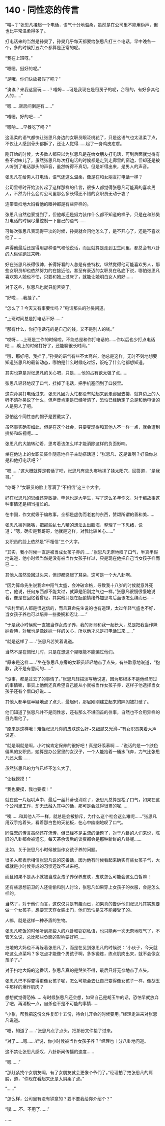 <link rel="stylesheet" href="../styles/text.css"/>
<h1>140 · 同性恋的传言</h1>

“喂\~？”张思凡接起一个电话，语气十分地温柔，虽然是在公司里不能用伪声，但也比平常温柔得多了。

打电话来的当然是孙昊了，孙昊几乎每天都要给张思凡打三个电话，早中晚各一个，多的时候打五六个都算是正常的呢。

“我在上班呀。”

“嗯嗯，挺好的呢。”

“是哦，你们快放暑假了吧？”

“诶诶？来我这里玩……？唔姆……可是我现在是租房子的呢，合租的，有好多其他人的……”

“嗯……空房间倒是有……”

“唔嗯，好的吧……”

“嗯呐……早餐吃了吗？”

这温柔的语气都快让张思凡身边的女职员眼泛桃花了，只是这语气也太温柔了点，不仅让人感到骨头都酥了，还让人觉得……起了一身鸡皮疙瘩。

刚开始的时候，大多数人都只以为张思凡是在给女朋友打电话，可到后面就觉得有些不对味儿了，虽然张思凡每次打电话的时候都是走到走廊里的窗边，但却还是被人听到了电话那头的声音，虽然听得不真切，但是听得出来，是男人的声音。

张思凡在给男人打电话，语气还这么温柔，像是在和女朋友打电话一样？

公司里顿时开始流传起了这样那样的传言，很多人都觉得张思凡可能真的喜欢男人，不然为什么会对公司里那么多长得还不错的女职员无动于衷？

连带着扫地大妈看他的眼神都是有些异样的。

张思凡自然也察觉到了，但他却还是努力装作什么都不知道的样子，只是在和孙昊打电话的时候尽量控制一下自己的语气……

可每次张思凡表现得平淡的时候，孙昊就会问他怎么了，是不开心了，还是不喜欢他了……

弄得他最后还是得用那种语气和他说话，而且就算是走到卫生间里，都总会有八卦的人偷偷跑过来听。

好在张思凡长得很帅，长得好看的人总是有些特权，纵然觉得他可能喜欢男人，那些女职员却也依然努力的在接近他，甚至有豪迈的女职员在私底下说，哪怕张思凡喜欢男人她也不怕，只要和她上过床了，就能让她明白女人的好……

对于这些，张思凡也就只能苦笑了。

“好啦……我挂了。”

“怎么了？今天又有事要忙吗？”电话那头的孙昊问道。

“上班时间总是打电话不好……”

“那有什么，你打电话花的是自己的钱，又不是别人的钱。”

“哎呀……上班是工作的时候啦，不能总是和你打电话的……你以后也少打点电话吧……晚上的时候打好了，还能聊很长时间。”

“哦，那好吧，我挂了。”孙昊的语气有些不太高兴，他总是这样，无时不刻地想要知道张思凡的最新动态，哪怕是什么时候吃过饭，饭吃了什么他都想知道。

其实也算是对张思凡的关心吧，只是……他的占有欲太强了点……

张思凡轻轻地叹了口气，挂掉了电话，把手机塞回到了口袋里。

这次孙昊打电话过来，张思凡因为太忙都没有站起来到走廊里去接，就算边上的人听不清孙昊说了什么，但声音肯定是已经听清了，恐怕已经确定了总是和他电话的人是男人了吧。

恐怕这个同性恋的帽子是要戴实了。

虽然事实确实如此，但是在这个社会，只要变现得和其他人不一样一点，就会遭到排挤和歧视呢……

张思凡的大脑转动着，思考着该怎么样才能消除这样的负面影响。

坐在他边上的女职员装作随意地样子主动搭话道：“张思凡，这是谁啊？好像你总是和他打电话吧？”

“嗯……”这大概就算是套话了吧，张思凡有些头疼地揉了揉太阳穴，回答道，“是我哥。”

“你哥？”女职员的脸上写满了“不相信”这三个大字。

好在张思凡的思维还算敏捷，毕竟也是大学生，写了这么多年作文，对于编故事这种事情还是相当擅长的。

在中国，作文就等于编故事，全都是虚伪而老套的东西，赞颂所谓的善和美……

张思凡撇列撇嘴，把那些乱七八糟的想法丢出脑海，整理了一下思绪，说道：“嗯，确实是我哥哥，他就是这样，对我比较关心……”

女职员的脸上依然是“不相信”三个大字。

“其实，我小时候一直是被当成女孩子养的……”张思凡无奈地叹了口气，半真半假地说道，他小时候当然是没有被当作女孩子样过，只是现在他把自己当女孩子样而已……

其他人虽然没回过头来，但却都竖起了耳朵，这可是一个大八卦啊。

“因为算命先生说我命中阳气太盛，会冲破命格，导致我十八岁的时候就意外死亡，他说，任何东西都不能太过，就算是阳刚之气也一样。”张思凡很慢很慢地说着，像是在回忆着曾经，其实他只是在酝酿情绪外加思考后面该怎么编而已……

“农村里的人都是很迷信的，而且算命先生说的也有道理，太过年轻气盛也不好，当女孩子养也可以培养一些委婉和忍让……”

“于是我小时候就一直被当作女孩子养，我的哥哥和我一起长大，总是把我当作妹妹看待，对我也是像妹妹一样的关心，所以他才总是打电话过来……”

“就是这样了……”张思凡苦笑着说道。

当然不是在惆怅儿时，只是在想这个晃眼能不能骗过他们。

“原来是这样……”坐在张思凡身旁的女职员轻轻地点了点头，有些歉意地说道，“抱歉，我不是有意问的……”

“没事，都是过去了的事情了。”张思凡轻描淡写地说道，因为那根本不是他经历过的事情嘛，事实上他倒还真希望自己能从小就被当作女孩子养，这样子他选择当女孩子还有个借口好说……

其他人都半信半疑地点了点头，最起码，那层刚刚建立起来的隔阂被打破了。

他们知道了张思凡并不是同性恋，还有那么不堪回首的往事，自然也不会用异样的目光看他了。

“原来是这样哦！难怪张思凡你的皮肤这么好\~又细腻又光滑\~”有女职员笑着大声说道。

“就是啊就是啊，小时候肯定保养的很好吧！真是好羡慕啊……”说话的是一个肤色偏黑的女职员，她算是办公室里的女汉子，一个人能抬着一桶水飞奔，力气比张思凡还大些……

虽然张思凡的力气已经不怎么大了。

“让我摸摸！”

“我也要摸，我也要摸！”

就在这一片起哄声中，最后一丝芥蒂也消除了，张思凡总算是松了口气，如果在这个公司里工作，却无法融入其中的话，那可是会过得很累的呢……

“唉……和其他人不一样，就总是会被排斥，为什么这个社会这么难呢……”张思凡用双手抱着头，看着那白色的天花板，在心中幽幽地叹了口气。

同性恋的传言虽然还在流传，但已经不是主流的话题了，对于八卦的人们来说，陈旧的八卦都会被遗忘，每天茶余饭后的谈资都会是那种新鲜的八卦呢……

比如，关于张思凡小时候被当作女孩子养的问题。

很多人都表示相信张思凡说的这番话，因为他有时候看起来确实有些女孩子气，大概就是小时候养成的习惯还改不过来吧。

而且如果不是从小就被当成女孩子养保养皮肤，皮肤怎么可能会这么白皙嘛！

还有些思想前卫的人还偷偷和别人讨论，张思凡如果穿上女孩子的衣服，会是怎么样的。

当然了，对于他们而言，这仅仅只是有趣而已，如果真的告诉他们张思凡其实想要做一个女孩子，想要天天穿女装出门，他们恐怕是又不能接受了的。

人嘛，就是这样一种矛盾的生物。

张思凡吃饭的时候听到那些人的八卦和窃窃私语，也只能再一次无奈地叹气了，不管怎么说，总比那些负面的影响要好吧……

扫地的大妈也不再躲着张思凡了，而是在见到张思凡的时候说：“小伙子，今天就吃这么点菜吗？多吃点才能像个男孩子啊，多多锻炼，练点肌肉出来，就不会像女孩子了。”

对于扫地大妈的这番话，张思凡真的是哭笑不得，最后只好无奈地点了点头。

张思凡巴不得变得更像女孩子呢，怎么可能会去让自己变得像女孩子一样，像胡玉牛那样的爆炸肌肉？

想想就觉得恐怖……有时候张思凡还会想，如果自己是胡玉牛的话，恐怕早就放弃了吧，再消极一点，自杀也不是不可能的事情……

“小张，帮我把这份文件复印十五份，待会儿开会的时候要用。”经理走进来对张思凡说道。

“嗯，知道了……”张思凡点了点头，把那份文件接了过来。

“对了……嗯……听说，你小时候被当作女孩子养？”经理也十分八卦地问道。

这不禁让张思凡感叹，八卦新闻传播的速度……

“嗯……”

“那赶紧找个女朋友啊，有了女朋友就会更像个爷们了。”经理拍了拍张思凡的肩膀，道，“你现在看起来还是太阴柔了点。”

“……”

“怎么样，公司里有没有钟意的？要不要我给你介绍个？”

“噗……不、不用了……”

……
